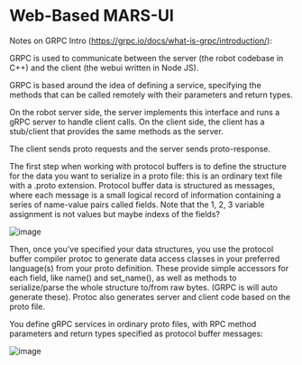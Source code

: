# Web-Based MARS-UI


Notes on GRPC Intro (https://grpc.io/docs/what-is-grpc/introduction/):

GRPC is used to communicate between the server (the robot codebase in C++) and the client (the webui written in Node JS).

GRPC is based around the idea of defining a service, specifying the methods that can be called remotely with their parameters and return types. 

On the robot server side, the server implements this interface and runs a gRPC server to handle client calls. On the client side, the client has a stub/client that provides the same methods as the server.

The client sends proto requests and the server sends proto-response.

The first step when working with protocol buffers is to define the structure for the data you want to serialize in a proto file: this is an ordinary text file with a .proto extension. Protocol buffer data is structured as messages, where each message is a small logical record of information containing a series of name-value pairs called fields. Note that the 1, 2, 3 variable assignment is not values but maybe indexs of the fields?

![image](https://user-images.githubusercontent.com/47730411/205508775-7c5066a3-550b-455f-ad16-f2db48716b37.png)

Then, once you’ve specified your data structures, you use the protocol buffer compiler protoc to generate data access classes in your preferred language(s) from your proto definition. These provide simple accessors for each field, like name() and set_name(), as well as methods to serialize/parse the whole structure to/from raw bytes. (GRPC is will auto generate these). Protoc also generates server and client code based on the proto file.

You define gRPC services in ordinary proto files, with RPC method parameters and return types specified as protocol buffer messages:

![image](https://user-images.githubusercontent.com/47730411/205508981-3e93d5a8-637d-44f0-ac93-0fe43ea4847d.png)

